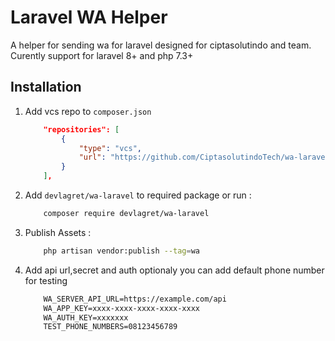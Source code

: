# Laravel WA Helper

A helper for sending wa for laravel designed for ciptasolutindo and team.
Curently support for laravel 8+ and php 7.3+

## Installation

1. Add vcs repo to ```composer.json```

    ```json
        "repositories": [
            {
                "type": "vcs",
                "url": "https://github.com/CiptasolutindoTech/wa-laravel"
            }
        ],
    ```

2. Add ```devlagret/wa-laravel``` to required package or run :

    ```bash
        composer require devlagret/wa-laravel
    ```

3. Publish Assets :

    ```bash
        php artisan vendor:publish --tag=wa
    ```

4. Add api url,secret and auth optionaly you can add default phone number for testing

    ```txt
        WA_SERVER_API_URL=https://example.com/api
        WA_APP_KEY=xxxx-xxxx-xxxx-xxxx-xxxx
        WA_AUTH_KEY=xxxxxxx
        TEST_PHONE_NUMBERS=08123456789
    ```
